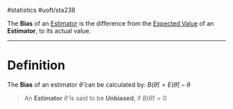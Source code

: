 #statistics 
#uoft/sta238 


The **Bias** of an [Estimator](Estimator.md) is the difference from the [Expected Value](../../STA237/Notes/Expected%20Value.md) of an **Estimator**, to its actual value.

---
# Definition
The **Bias** of an estimator $\hat \theta$ can be calculated by:
	$B(\hat \theta)=E(\hat \theta)-\theta$

> An **Estimator** $\hat \theta$ is said to be **Unbiased**, if $B(\hat \theta)=0$